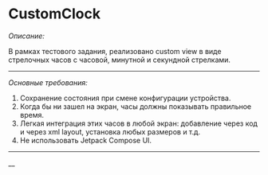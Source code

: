# CustomClock
_Описание:_

В рамках тестового задания, реализовано custom view в виде стрелочных часов с часовой, минутной и секундной стрелками.

___

_Основные требования:_

   1. Сохранение состояния при смене конфигурации устройства.
   2. Когда бы ни зашел на экран, часы должны показывать правильное время.
   3. Легкая интеграция этих часов в любой экран: добавление через код и через xml layout, установка любых размеров и т.д.
   4. Не использовать Jetpack Compose UI.
___

__
      
